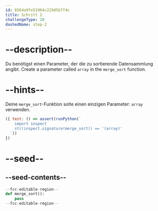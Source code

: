 ```yaml
---
id: 6564a9fe51964c229d5b7f4c
title: Schritt 2
challengeType: 20
dashedName: step-2
---
```


# --description--

Du benötigst einen Parameter, der die zu sortierende Datensammlung angibt. Create a parameter called `array` in the `merge_sort` function.

# --hints--

Deine `merge_sort`-Funktion solte einen einzigen Parameter: `array` verwenden.

```js
({ test: () => assert(runPython(`
    import inspect
    str(inspect.signature(merge_sort)) == '(array)'    
  `))
})
```

# --seed--

## --seed-contents--

```py
--fcc-editable-region--
def merge_sort():
    pass
--fcc-editable-region--
```
